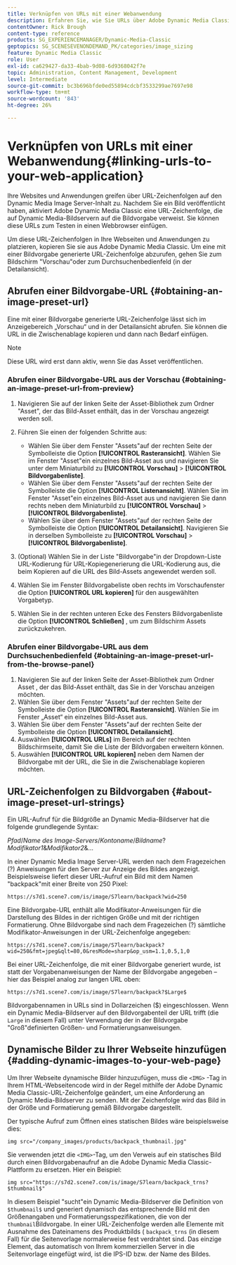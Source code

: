 ```yaml
---
title: Verknüpfen von URLs mit einer Webanwendung
description: Erfahren Sie, wie Sie URLs über Adobe Dynamic Media Classic mit Ihrer Webanwendung verknüpfen.
contentOwner: Rick Brough
content-type: reference
products: SG_EXPERIENCEMANAGER/Dynamic-Media-Classic
geptopics: SG_SCENESEVENONDEMAND_PK/categories/image_sizing
feature: Dynamic Media Classic
role: User
exl-id: ca629427-da33-4bab-9d08-6d9368042f7e
topic: Administration, Content Management, Development
level: Intermediate
source-git-commit: bc3b696bfde0ed55894cdcbf3533299ae7697e98
workflow-type: tm+mt
source-wordcount: '843'
ht-degree: 26%

---
```


# Verknüpfen von URLs mit einer Webanwendung{#linking-urls-to-your-web-application}

Ihre Websites und Anwendungen greifen über URL-Zeichenfolgen auf den Dynamic Media Image Server-Inhalt zu. Nachdem Sie ein Bild veröffentlicht haben, aktiviert Adobe Dynamic Media Classic eine URL-Zeichenfolge, die auf Dynamic Media-Bildservern auf die Bildvorgabe verweist. Sie können diese URLs zum Testen in einen Webbrowser einfügen.

Um diese URL-Zeichenfolgen in Ihre Webseiten und Anwendungen zu platzieren, kopieren Sie sie aus Adobe Dynamic Media Classic. Um eine mit einer Bildvorgabe generierte URL-Zeichenfolge abzurufen, gehen Sie zum Bildschirm &quot;Vorschau&quot;oder zum Durchsuchenbedienfeld (in der Detailansicht).

## Abrufen einer Bildvorgabe-URL {#obtaining-an-image-preset-url}

Eine mit einer Bildvorgabe generierte URL-Zeichenfolge lässt sich im Anzeigebereich „Vorschau“ und in der Detailansicht abrufen. Sie können die URL in die Zwischenablage kopieren und dann nach Bedarf einfügen.

>[!NOTE]
>
>Diese URL wird erst dann aktiv, wenn Sie das Asset veröffentlichen.

### Abrufen einer Bildvorgabe-URL aus der Vorschau {#obtaining-an-image-preset-url-from-preview}

1. Navigieren Sie auf der linken Seite der Asset-Bibliothek zum Ordner &quot;Asset&quot;, der das Bild-Asset enthält, das in der Vorschau angezeigt werden soll.
1. Führen Sie einen der folgenden Schritte aus:

   * Wählen Sie über dem Fenster &quot;Assets&quot;auf der rechten Seite der Symbolleiste die Option **[!UICONTROL Rasteransicht]**. Wählen Sie im Fenster &quot;Asset&quot;ein einzelnes Bild-Asset aus und navigieren Sie unter dem Miniaturbild zu **[!UICONTROL Vorschau]** > **[!UICONTROL Bildvorgabenliste]**.
   * Wählen Sie über dem Fenster &quot;Assets&quot;auf der rechten Seite der Symbolleiste die Option **[!UICONTROL Listenansicht]**. Wählen Sie im Fenster &quot;Asset&quot;ein einzelnes Bild-Asset aus und navigieren Sie dann rechts neben dem Miniaturbild zu **[!UICONTROL Vorschau]** > **[!UICONTROL Bildvorgabenliste]**.
   * Wählen Sie über dem Fenster &quot;Assets&quot;auf der rechten Seite der Symbolleiste die Option **[!UICONTROL Detailansicht]**. Navigieren Sie in derselben Symbolleiste zu **[!UICONTROL Vorschau]** > **[!UICONTROL Bildvorgabenliste]**.

1. (Optional) Wählen Sie in der Liste &quot;Bildvorgabe&quot;in der Dropdown-Liste URL-Kodierung für URL-Kopiegenerierung die URL-Kodierung aus, die beim Kopieren auf die URL des Bild-Assets angewendet werden soll.
1. Wählen Sie im Fenster Bildvorgabeliste oben rechts im Vorschaufenster die Option **[!UICONTROL URL kopieren]** für den ausgewählten Vorgabetyp.
1. Wählen Sie in der rechten unteren Ecke des Fensters Bildvorgabenliste die Option **[!UICONTROL Schließen]** , um zum Bildschirm Assets zurückzukehren.

### Abrufen einer Bildvorgabe-URL aus dem Durchsuchenbedienfeld {#obtaining-an-image-preset-url-from-the-browse-panel}

1. Navigieren Sie auf der linken Seite der Asset-Bibliothek zum Ordner Asset , der das Bild-Asset enthält, das Sie in der Vorschau anzeigen möchten.
1. Wählen Sie über dem Fenster &quot;Assets&quot;auf der rechten Seite der Symbolleiste die Option **[!UICONTROL Rasteransicht]**. Wählen Sie im Fenster „Asset“ ein einzelnes Bild-Asset aus.
1. Wählen Sie über dem Fenster &quot;Assets&quot;auf der rechten Seite der Symbolleiste die Option **[!UICONTROL Detailansicht]**.
1. Auswählen **[!UICONTROL URLs]** im Bereich auf der rechten Bildschirmseite, damit Sie die Liste der Bildvorgaben erweitern können.
1. Auswählen **[!UICONTROL URL kopieren]** neben dem Namen der Bildvorgabe mit der URL, die Sie in die Zwischenablage kopieren möchten.

## URL-Zeichenfolgen zu Bildvorgaben {#about-image-preset-url-strings}

Ein URL-Aufruf für die Bildgröße an Dynamic Media-Bildserver hat die folgende grundlegende Syntax:

*Pfad*/*Name des Image-Servers*/*Kontoname*/*Bildname*?*Modifikator1*&amp;*Modifikator2*&amp;...

In einer Dynamic Media Image Server-URL werden nach dem Fragezeichen (?) Anweisungen für den Server zur Anzeige des Bildes angezeigt. Beispielsweise liefert dieser URL-Aufruf ein Bild mit dem Namen &quot;backpack&quot;mit einer Breite von 250 Pixel:

```as3
https://s7d1.scene7.com/is/image/S7learn/backpack?wid=250
```

Eine Bildvorgabe-URL enthält alle Modifikator-Anweisungen für die Darstellung des Bildes in der richtigen Größe und mit der richtigen Formatierung. Ohne Bildvorgabe sind nach dem Fragezeichen (?) sämtliche Modifikator-Anweisungen in der URL-Zeichenfolge angegeben:

```as3
https://s7d1.scene7.com/is/image/S7learn/backpack?wid=250&fmt=jpeg&qlt=80,0&resMode=sharp&op_usm=1.1,0.5,1,0
```

Bei einer URL-Zeichenfolge, die mit einer Bildvorgabe generiert wurde, ist statt der Vorgabenanweisungen der Name der Bildvorgabe angegeben – hier das Beispiel analog zur langen URL oben:

```as3
https://s7d1.scene7.com/is/image/S7learn/backpack?$Large$
```

Bildvorgabennamen in URLs sind in Dollarzeichen ($) eingeschlossen. Wenn ein Dynamic Media-Bildserver auf den Bildvorgabenteil der URL trifft (die `Large` in diesem Fall) unter Verwendung der in der Bildvorgabe &quot;Groß&quot;definierten Größen- und Formatierungsanweisungen.

## Dynamische Bilder zu Ihrer Webseite hinzufügen {#adding-dynamic-images-to-your-web-page}

Um Ihrer Webseite dynamische Bilder hinzuzufügen, muss die `<IMG>` -Tag in Ihrem HTML-Webseitencode wird in der Regel mithilfe der Adobe Dynamic Media Classic-URL-Zeichenfolge geändert, um eine Anforderung an Dynamic Media-Bildserver zu senden. Mit der Zeichenfolge wird das Bild in der Größe und Formatierung gemäß Bildvorgabe dargestellt.

Der typische Aufruf zum Öffnen eines statischen Bildes wäre beispielsweise dies:

```as3
img src="/company_images/products/backpack_thumbnail.jpg"
```

Sie verwenden jetzt die `<IMG>`-Tag, um den Verweis auf ein statisches Bild durch einen Bildvorgabenaufruf an die Adobe Dynamic Media Classic-Plattform zu ersetzen. Hier ein Beispiel:

```as3
img src="https://s7d2.scene7.com/is/image/S7learn/backpack_trns?$thumbnail$"
```

In diesem Beispiel &quot;sucht&quot;ein Dynamic Media-Bildserver die Definition von `$thumbnail$` und generiert dynamisch das entsprechende Bild mit den Größenangaben und Formatierungsspezifikationen, die von der `thumbnail`Bildvorgabe. In einer URL-Zeichenfolge werden alle Elemente mit Ausnahme des Dateinamens des Produktbilds ( `backpack_trns` (in diesem Fall) für die Seitenvorlage normalerweise fest verdrahtet sind. Das einzige Element, das automatisch von Ihrem kommerziellen Server in die Seitenvorlage eingefügt wird, ist die IPS-ID bzw. der Name des Bildes.
